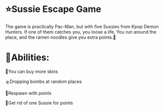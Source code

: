 # ⭐️Sussie Escape Game
The game is practically Pac-Man, but with five Sussies from Kpop Demon Hunters. If one of them catches you, you loose a life. You run around the place, and the ramen noodles give you extra points.🥡


# 👾Abilities:

🎯You can buy more skins

🛸Dropping bombs at random places

🧸Respawn with points

🥊Get rid of one Sussie for points
